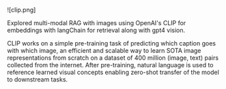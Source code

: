![clip.png]

Explored multi-modal RAG with images using OpenAI's CLIP for embeddings with langChain for retrieval along with gpt4 vision.

CLIP works on a simple pre-training task of predicting which caption goes with which image, an efficient and scalable way to learn SOTA image representations from scratch on a dataset of 400 million (image, text) pairs collected from the internet. After pre-training, natural language is used to reference learned visual concepts enabling zero-shot transfer of the model to downstream tasks. 
